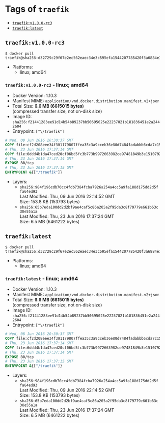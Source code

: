 <!-- THIS FILE IS GENERATED VIA '.template-helpers/generate-tag-details.pl' -->

# Tags of `traefik`

-	[`traefik:v1.0.0-rc3`](#traefikv100-rc3)
-	[`traefik:latest`](#traefiklatest)

## `traefik:v1.0.0-rc3`

```console
$ docker pull traefik@sha256:d32729c29f67e2ec562eaec34e3c595efa1544207785420f3a6884e1a2d8db9d
```

-	Platforms:
	-	linux; amd64

### `traefik:v1.0.0-rc3` - linux; amd64

-	Docker Version: 1.10.3
-	Manifest MIME: `application/vnd.docker.distribution.manifest.v2+json`
-	Total Size: **6.6 MB (6615015 bytes)**  
	(compressed transfer size, not on-disk size)
-	Image ID: `sha256:f21441283ee91d14b54b89237bb50695025e22237021b181836451e2a2442604`
-	Entrypoint: `["\/traefik"]`

```dockerfile
# Wed, 08 Jun 2016 20:30:37 GMT
COPY file:cf2d208eee34f301179807ffea35c3a9cceb36e80d7484fadabbb6cda7c15bfb in /etc/ssl/certs/
# Thu, 23 Jun 2016 17:37:14 GMT
COPY file:6ddd4b1da47ced20cf06bd5fc3b773b9972663982ce97481849b3e1510792703 in /
# Thu, 23 Jun 2016 17:37:14 GMT
EXPOSE 80/tcp
# Thu, 23 Jun 2016 17:37:15 GMT
ENTRYPOINT &{["/traefik"]}
```

-	Layers:
	-	`sha256:984f196cdb70cc4fdb7384fcba7926a254a4cc5a9fa188d175dd2d5ffa64ed93`  
		Last Modified: Thu, 09 Jun 2016 22:14:52 GMT  
		Size: 153.8 KB (153793 bytes)
	-	`sha256:65b7eda100dd2d2bf9ae4caf5c86a205a2f95da3c8f79779e661b63c38e55a1a`  
		Last Modified: Thu, 23 Jun 2016 17:37:24 GMT  
		Size: 6.5 MB (6461222 bytes)

## `traefik:latest`

```console
$ docker pull traefik@sha256:d32729c29f67e2ec562eaec34e3c595efa1544207785420f3a6884e1a2d8db9d
```

-	Platforms:
	-	linux; amd64

### `traefik:latest` - linux; amd64

-	Docker Version: 1.10.3
-	Manifest MIME: `application/vnd.docker.distribution.manifest.v2+json`
-	Total Size: **6.6 MB (6615015 bytes)**  
	(compressed transfer size, not on-disk size)
-	Image ID: `sha256:f21441283ee91d14b54b89237bb50695025e22237021b181836451e2a2442604`
-	Entrypoint: `["\/traefik"]`

```dockerfile
# Wed, 08 Jun 2016 20:30:37 GMT
COPY file:cf2d208eee34f301179807ffea35c3a9cceb36e80d7484fadabbb6cda7c15bfb in /etc/ssl/certs/
# Thu, 23 Jun 2016 17:37:14 GMT
COPY file:6ddd4b1da47ced20cf06bd5fc3b773b9972663982ce97481849b3e1510792703 in /
# Thu, 23 Jun 2016 17:37:14 GMT
EXPOSE 80/tcp
# Thu, 23 Jun 2016 17:37:15 GMT
ENTRYPOINT &{["/traefik"]}
```

-	Layers:
	-	`sha256:984f196cdb70cc4fdb7384fcba7926a254a4cc5a9fa188d175dd2d5ffa64ed93`  
		Last Modified: Thu, 09 Jun 2016 22:14:52 GMT  
		Size: 153.8 KB (153793 bytes)
	-	`sha256:65b7eda100dd2d2bf9ae4caf5c86a205a2f95da3c8f79779e661b63c38e55a1a`  
		Last Modified: Thu, 23 Jun 2016 17:37:24 GMT  
		Size: 6.5 MB (6461222 bytes)

